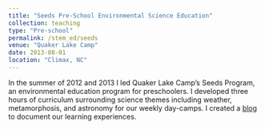 ```yaml
---
title: "Seeds Pre-School Environmental Science Education"
collection: teaching
type: "Pre-school"
permalink: /stem_ed/seeds
venue: "Quaker Lake Camp"
date: 2013-08-01
location: "Climax, NC"
---
```


In the summer of 2012 and 2013 I led Quaker Lake Camp’s Seeds Program, an environmental education program for preschoolers. I developed three hours of curriculum surrounding science themes including weather, metamorphosis, and astronomy for our weekly day-camps. I created a [blog](https://qlcseeds.wordpress.com) to document our learning experiences.
